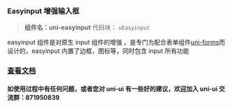 ### Easyinput 增强输入框

> **组件名：uni-easyinput** 代码块： `uEasyinput`

easyinput 组件是对原生 input 组件的增强 ，是专门为配合表单组件[uni-forms](https://ext.dcloud.net.cn/plugin?id=2773)而设计的，easyinput 内置了边框，图标等，同时包含 input 所有功能

### [查看文档](https://uniapp.dcloud.io/component/uniui/uni-easyinput)

#### 如使用过程中有任何问题，或者您对 uni-ui 有一些好的建议，欢迎加入 uni-ui 交流群：871950839
